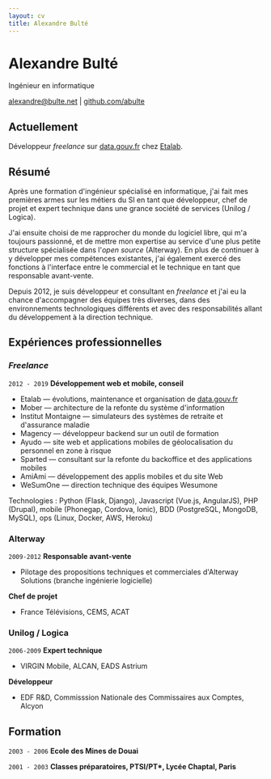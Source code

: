 ```yaml
---
layout: cv
title: Alexandre Bulté
---
```

# Alexandre Bulté
Ingénieur en informatique

<div id="webaddress">
<a href="alexandre@bulte.net">alexandre@bulte.net</a>
| <a href="https://github.com/abulte">github.com/abulte</a>
</div>


## Actuellement

Développeur _freelance_ sur [data.gouv.fr](https://www.data.gouv.fr) chez [Etalab](https://www.etalab.gouv.fr).

## Résumé

Après une formation d'ingénieur spécialisé en informatique, j'ai fait mes premières armes sur les métiers du SI en tant que développeur, chef de projet et expert technique dans une grance société de services (Unilog / Logica).

J'ai ensuite choisi de me rapprocher du monde du logiciel libre, qui m'a toujours passionné, et de mettre mon expertise au service d'une plus petite structure spécialisée dans l'_open source_ (Alterway). En plus de continuer à y développer mes compétences existantes, j'ai également exercé des fonctions à l'interface entre le commercial et le technique en tant que responsable avant-vente.

Depuis 2012, je suis développeur et consultant en _freelance_ et j'ai eu la chance d'accompagner des équipes très diverses, dans des environnements technologiques différents et avec des responsabilités allant du développement à la direction technique.

## Expériences professionnelles

### _Freelance_

`2012 - 2019`
**Développement web et mobile, conseil**
- Etalab — évolutions, maintenance et organisation de [data.gouv.fr](https://www.data.gouv.fr)
- Mober — architecture de la refonte du système d'information
- Institut Montaigne — simulateurs des systèmes de retraite et d'assurance maladie
- Magency — développeur backend sur un outil de formation
- Ayudo — site web et applications mobiles de géolocalisation du personnel en zone à risque
- Sparted — consultant sur la refonte du backoffice et des applications mobiles
- AmiAmi — développement des applis mobiles et du site Web
- WeSumOne — direction technique des équipes Wesumone

Technologies : Python (Flask, Django), Javascript (Vue.js, AngularJS), PHP (Drupal), mobile (Phonegap, Cordova, Ionic), BDD (PostgreSQL, MongoDB, MySQL), ops (Linux, Docker, AWS, Heroku)

### Alterway

`2009-2012`
**Responsable avant-vente**
- Pilotage des propositions techniques et commerciales d'Alterway Solutions (branche ingénierie logicielle)

**Chef de projet**
- France Télévisions, CEMS, ACAT

### Unilog / Logica

`2006-2009`
**Expert technique**
- VIRGIN Mobile, ALCAN, EADS Astrium

**Développeur**
- EDF R&D, Commisssion Nationale des Commissaires aux Comptes, Alcyon

## Formation

`2003 - 2006`
__Ecole des Mines de Douai__

`2001 - 2003`
__Classes préparatoires, PTSI/PT*, Lycée Chaptal, Paris__
